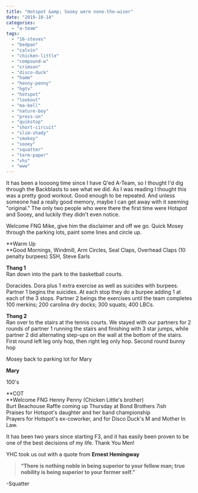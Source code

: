 ```yaml
---
title: "Hotspot &amp; Sooey were none-the-wiser"
date: "2019-10-14"
categories: 
  - "a-team"
tags: 
  - "16-steves"
  - "bedpan"
  - "calvin"
  - "chicken-little"
  - "compound-w"
  - "crimson"
  - "disco-duck"
  - "hamm"
  - "henny-penny"
  - "hgtv"
  - "hotspot"
  - "lookout"
  - "ma-bell"
  - "nature-boy"
  - "press-on"
  - "quikstop"
  - "short-circuit"
  - "slim-shady"
  - "smokey"
  - "sooey"
  - "squatter"
  - "term-paper"
  - "vhs"
  - "www"
---
```


It has been a loooong time since I have Q'ed A-Team, so I thought I'd dig through the Backblasts to see what we did. As I was reading I thought this was a pretty good workout. Good enough to be repeated. And unless someone had a really good memory, maybe I can get away with it seeming "original." The only two people who were there the first time were Hotspot and Sooey, and luckily they didn't even notice.

Welcome FNG Mike, give him the disclaimer and off we go. Quick Mosey through the parking lots, paint some lines and circle up.

**Warm Up  
**Good Mornings, Windmill, Arm Circles, Seal Claps, Overhead Claps (10 penalty burpees) SSH, Steve Earls

**Thang 1**  
Ran down into the park to the basketball courts.  
  
Doracides. Dora plus 1 extra exercise as well as suicides with burpees. Partner 1 begins the suicides. At each stop they do a burpee adding 1 at each of the 3 stops. Partner 2 beings the exercises until the team completes 100 merkins; 200 carolina dry docks; 300 squats; 400 LBCs.

**Thang 2**  
Ran over to the stairs at the tennis courts. We stayed with our partners for 2 rounds of partner 1 running the stairs and finishing with 3 star jumps, while partner 2 did alternating step-ups on the wall at the bottom of the stairs. First round left leg only hop, then right leg only hop. Second round bunny hop  
  
Mosey back to parking lot for Mary

**Mary**

100's

**COT  
**Welcome FNG Henny Penny (Chicken Little's brother)  
Burt Beachouse Raffle coming up Thursday at Bond Brothers 7ish  
Praises for Hotspot's daughter and her band championship  
Prayers for Hotspot's ex-coworker, and for Disco Duck's M and Mother In Law.

It has been two years since starting F3, and it has easily been proven to be one of the best decisions of my life. Thank You Men!

YHC took us out with a quote from **Ernest Hemingway**

> **“There is nothing noble in being superior to your fellow man; true nobility is being superior to your former self.”**

\-Squatter
